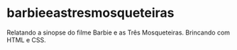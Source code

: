 # barbieeastresmosqueteiras
Relatando a sinopse do filme Barbie e as Três Mosqueteiras.
Brincando com HTML e CSS.
